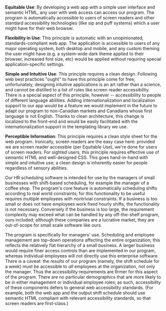 <!-- For each Principle of Universal Design, write 2-5 sentences or point form
notes explaining which features your program adhere to that principle. If you
do not have any such features you can either:

    (a) Describe features that you could implement in the future that would adhere to principle or

    (b) Explain why the principle does not apply to a program like yours. -->

**Equitable Use**: By developing a web app with a simple user interface and
semantic HTML, any user with web access can access our program. The program is
automatically accessible to users of screen readers and other standard
accessibility technologies (like sip and puff systems) which a user might have
for their web browser.

**Flexibility in Use**: This principle is automatic with an unopinionated,
standards-compliant web app. The application is accessible to users of any
major operating system, both desktop and mobile, and any custom theming the
user might have (e.g. a system-wide dark theme applied to their browser,
increased font size, etc) would be applied without requiring special
application-specific settings.

**Simple and Intuitive Use**: This principle requires a clean design. Following
web best practices "ought" to have this principle come for free; unfortunately,
designing intuitive applications is an art rather than a science, and cannot be
distilled to a list of rules like screen reader accessibility. There is a
special aspect of this principle, however -- accessibility to people of
different language abilities. Adding internationalization and localization
support to our app would be a feature we would implement in the future to adapt
our program to non-Canadian markets and Canadians whose first language is not
English. Thanks to clean architecture, this change is localized to the front-end
and would be easily facilitated with the internationalization support in the
templating library we use.

**Perceptible Information**: This principle requires a clean style sheet for
the web program. Ironically, screen readers are the easy case here: provided we
are screen reader accessible (per Equitable Use), we're done for users of
screen readers. For sighted users, this principle requires effective use of
semantic HTML and well-designed CSS. This goes hand-in-hand with simple and
intuitive use; a clean design is inherently easier for people regardless of
sensory abilities.



<!--
    Write a paragraph about who you would market your program towards, if you
were to sell or license your program to customers. This could be a specific
category such as "students" or more vague, such as "people who like games". Try
to give a bit more detail along with the category.
-->

Our HR scheduling software is intended for use by the managers of small
businesses with shift-based scheduling, for example the manager of a coffee
shop. The program's core feature is automatically scheduling shifts according
to real world constraints; for this functionality to be useful requires
multiple employees with nontrivial constraints. If a business is too small or
does not have employees work fixed hourly shifts, the functionality is not
necessary. Conversely if the business is too large, the requirement complexity
may exceed what can be handled by any off-the-shelf program, ours included;
although these companies are a lucrative market, they are out-of-scope for
small scale software like ours.

<!--
    Write a paragraph about whether or not your program is less likely to be
used by certain demographics. For example, a program that converts txt files to
files that can be printed by a braille printer are less likely to be used by
people who do not read braille.
-->

The program is specifically for managers' use. Scheduling and employee
management are top-down operations affecting the entire organization; this
reflects the relatively flat hierarchy of a small business. A larger business
would require finer access controls than are implemented in our program,
whereas individual employees will not directly use this enterprise software.
There is a caveat: the _results_ of our program (namely, the shift schedule for
a week) must be accessible to *all* employees at the organization, not only the
manager. Thus the accessibility requirements are firmer for this aspect of the
program. There are no particular demographics that are more likely to be in
either management or individual employee roles; as such, accessibility of these
components defers to general web accessibility standards. (For example, both
the web app and the output shift schedule should use semantic HTML compliant
with relevant accessibility standards, so that screen readers are first-class.)
